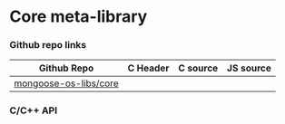 # Core meta-library

### Github repo links
| Github Repo | C Header | C source  | JS source |
| ----------- | -------- | --------  | ----------------- |
| [mongoose-os-libs/core](https://github.com/mongoose-os-libs/core) | &nbsp; | &nbsp;  | &nbsp;         |


### C/С++ API
